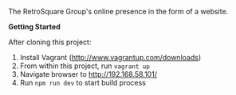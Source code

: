 The RetroSquare Group's online presence in the form of a website.

**Getting Started**

After cloning this project:
 1. Install Vagrant (http://www.vagrantup.com/downloads)
 2. From within this project, run `vagrant up`
 3. Navigate browser to http://192.168.58.101/
 4. Run `npm run dev` to start build process
